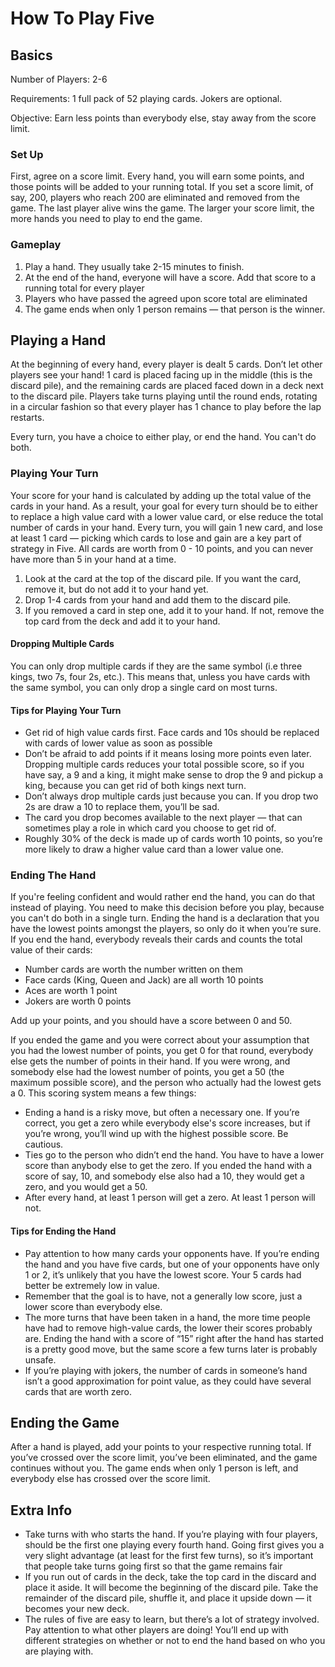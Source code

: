 # How To Play Five

## Basics

Number of Players: 2-6

Requirements: 1 full pack of 52 playing cards. Jokers are optional.

Objective: Earn less points than everybody else, stay away from the score limit.

### Set Up

First, agree on a score limit. Every hand, you will earn some points, and those points will be added to your running total. If you set a score limit, of say, 200, players who reach 200 are eliminated and removed from the game. The last player alive wins the game. The larger your score limit, the more hands you need to play to end the game. 

### Gameplay

1. Play a hand. They usually take 2-15 minutes to finish.
2. At the end of the hand, everyone will have a score. Add that score to a running total for every player
3. Players who have passed the agreed upon score total are eliminated
4. The game ends when only 1 person remains — that person is the winner.

## Playing a Hand

At the beginning of every hand, every player is dealt 5 cards. Don’t let other players see your hand! 1 card is placed facing up in the middle (this is the discard pile), and the remaining cards are placed faced down in a deck next to the discard pile. Players take turns playing until the round ends, rotating in a circular fashion so that every player has 1 chance to play before the lap restarts. 

Every turn, you have a choice to either play, or end the hand. You can't do both.

### Playing Your Turn

Your score for your hand is calculated by adding up the total value of the cards in your hand. As a result, your goal for every turn should be to either to replace a high value card with a lower value card, or else reduce the total number of cards in your hand. Every turn, you will gain 1 new card, and lose at least 1 card — picking which cards to lose and gain are a key part of strategy in Five. All cards are worth from 0 - 10 points, and you can never have more than 5 in your hand at a time.

1. Look at the card at the top of the discard pile. If you want the card, remove it, but do not add it to your hand yet.
2. Drop 1-4 cards from your hand and add them to the discard pile.
3. If you removed a card in step one, add it to your hand. If not, remove the top card from the deck and add it to your hand.

#### Dropping Multiple Cards

You can only drop multiple cards if they are the same symbol (i.e three kings, two 7s, four 2s, etc.). This means that, unless you have cards with the same symbol, you can only drop a single card on most turns.

#### Tips for Playing Your Turn

* Get rid of high value cards first. Face cards and 10s should be replaced with cards of lower value as soon as possible
* Don’t be afraid to add points if it means losing more points even later. Dropping multiple cards reduces your total possible score, so if you have say, a 9 and a king, it might make sense to drop the 9 and pickup a king, because you can get rid of both kings next turn.
* Don’t always drop multiple cards just because you can. If you drop two 2s are draw a 10 to replace them, you’ll be sad.
* The card you drop becomes available to the next player — that can sometimes play a role in which card you choose to get rid of.
* Roughly 30% of the deck is made up of cards worth 10 points, so you’re more likely to draw a higher value card than a lower value one.

### Ending The Hand

If you're feeling confident and would rather end the hand, you can do that instead of playing. You need to make this decision before you play, because you can't do both in a single turn. Ending the hand is a declaration that you have the lowest points amongst the players, so only do it when you’re sure. If you end the hand, everybody reveals their cards and counts the total value of their cards:

* Number cards are worth the number written on them
* Face cards (King, Queen and Jack) are all worth 10 points
* Aces are worth 1 point
* Jokers are worth 0 points

Add up your points, and you should have a score between 0 and 50.

If you ended the game and you were correct about your assumption that you had the lowest number of points, you get 0 for that round, everybody else gets the number of points in their hand. If you were wrong, and somebody else had the lowest number of points, you get a 50 (the maximum possible score), and the person who actually had the lowest gets a 0. This scoring system means a few things:

* Ending a hand is a risky move, but often a necessary one. If you’re correct, you get a zero while everybody else's score increases, but if you’re wrong, you’ll wind up with the highest possible score. Be cautious.
* Ties go to the person who didn’t end the hand. You have to have a lower score than anybody else to get the zero. If you ended the hand with a score of say, 10, and somebody else also had a 10, they would get a zero, and you would get a 50.
* After every hand, at least 1 person will get a zero. At least 1 person will not.

#### Tips for Ending the Hand

* Pay attention to how many cards your opponents have. If you’re ending the hand and you have five cards, but one of your opponents have only 1 or 2, it’s unlikely that you have the lowest score. Your 5 cards had better be extremely low in value.
* Remember that the goal is to have, not a generally low score, just a lower score than everybody else.
* The more turns that have been taken in a hand, the more time people have had to remove high-value cards, the lower their scores probably are. Ending the hand with a score of “15” right after the hand has started is a pretty good move, but the same score a few turns later is probably unsafe.
* If you’re playing with jokers, the number of cards in someone’s hand isn’t a good approximation for point value, as they could have several cards that are worth zero.

## Ending the Game

After a hand is played, add your points to your respective running total. If you’ve crossed over the score limit, you’ve been eliminated, and the game continues without you. The game ends when only 1 person is left, and everybody else has crossed over the score limit.

## Extra Info

* Take turns with who starts the hand. If you’re playing with four players, should be the first one playing every fourth hand. Going first gives you a very slight advantage (at least for the first few turns), so it’s important that people take turns going first so that the game remains fair
* If you run out of cards in the deck, take the top card in the discard and place it aside. It will become the beginning of the discard pile. Take the remainder of the discard pile, shuffle it, and place it upside down — it becomes your new deck.
* The rules of five are easy to learn, but there’s a lot of strategy involved. Pay attention to what other players are doing! You’ll end up with different strategies on whether or not to end the hand based on who you are playing with.
